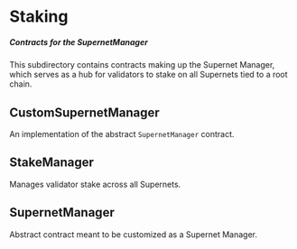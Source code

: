 # Staking

##### Contracts for the SupernetManager

This subdirectory contains contracts making up the Supernet Manager, which serves as a hub for validators to stake on all Supernets tied to a root chain.

## CustomSupernetManager

An implementation of the abstract `SupernetManager` contract.

## StakeManager

Manages validator stake across all Supernets.

## SupernetManager

Abstract contract meant to be customized as a Supernet Manager.
